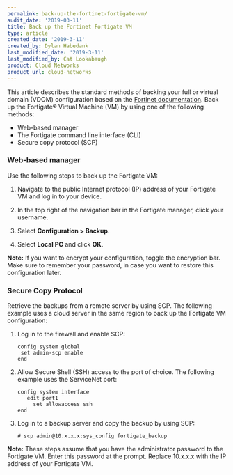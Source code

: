 ```yaml
---
permalink: back-up-the-fortinet-fortigate-vm/
audit_date: '2019-03-11'
title: Back up the Fortinet Fortigate VM
type: article
created_date: '2019-3-11'
created_by: Dylan Habedank
last_modified_date: '2019-3-11'
last_modified_by: Cat Lookabaugh
product: Cloud Networks
product_url: cloud-networks
---
```


This article describes the standard methods of backing your full or virtual domain
(VDOM) configuration based on the
[Fortinet documentation](https://help.fortinet.com/fos50hlp/54/Content/FortiOS/fortigate-best-practices-54/Firmware/Performing_Config_Backup.htm).
Back up the Fortigate&reg; Virtual Machine (VM) by using one of the following methods:

- Web-based manager
- The Fortigate command line interface (CLI)
- Secure copy protocol (SCP)

### Web-based manager

Use the following steps to back up the Fortigate VM:

1. Navigate to the public Internet protocol (IP) address of your Fortigate VM and log in to your device.

2. In the top right of the navigation bar in the Fortigate manager, click your username.

3. Select **Configuration > Backup**.

4. Select **Local PC** and click **OK**.


**Note:** If you want to encrypt your configuration, toggle the encryption bar.
Make sure to remember your password, in case you want to restore this configuration later.


### Secure Copy Protocol

Retrieve the backups from a remote server by using SCP. The following example uses a cloud server
in the same region to back up the Fortigate VM configuration:

1. Log in to the firewall and enable SCP:

       config system global
	    set admin-scp enable 
       end

2. Allow Secure Shell (SSH) access to the port of choice. The following example uses the ServiceNet port:

       config system interface
          edit port1
            set allowaccess ssh
       end

3. Log in to a backup server and copy the backup by using SCP:

       # scp admin@10.x.x.x:sys_config fortigate_backup

**Note:** These steps assume that you have the administrator password to the Fortigate VM. Enter
this password at the prompt. Replace 10.x.x.x with the IP address of your Fortigate VM.

